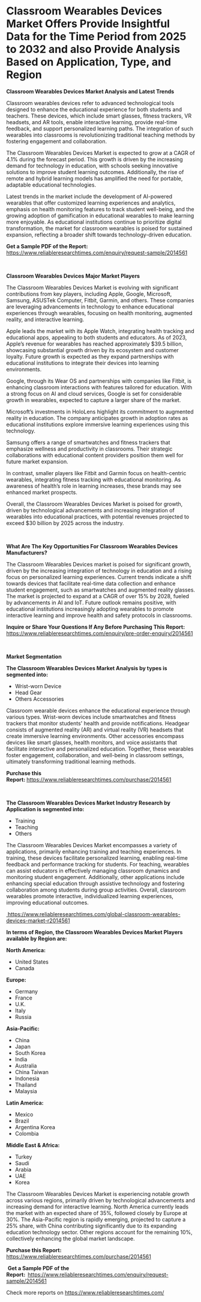 <p><h1>Classroom Wearables Devices Market Offers Provide Insightful Data for the Time Period from 2025 to 2032 and also Provide Analysis Based on Application, Type, and Region</h1></p><p><strong>Classroom Wearables Devices Market Analysis and Latest Trends</strong></p>
<p><p>Classroom wearables devices refer to advanced technological tools designed to enhance the educational experience for both students and teachers. These devices, which include smart glasses, fitness trackers, VR headsets, and AR tools, enable interactive learning, provide real-time feedback, and support personalized learning paths. The integration of such wearables into classrooms is revolutionizing traditional teaching methods by fostering engagement and collaboration.</p><p>The Classroom Wearables Devices Market is expected to grow at a CAGR of 4.1% during the forecast period. This growth is driven by the increasing demand for technology in education, with schools seeking innovative solutions to improve student learning outcomes. Additionally, the rise of remote and hybrid learning models has amplified the need for portable, adaptable educational technologies.</p><p>Latest trends in the market include the development of AI-powered wearables that offer customized learning experiences and analytics, emphasis on health monitoring features to track student well-being, and the growing adoption of gamification in educational wearables to make learning more enjoyable. As educational institutions continue to prioritize digital transformation, the market for classroom wearables is poised for sustained expansion, reflecting a broader shift towards technology-driven education.</p></p>
<p><strong>Get a Sample PDF of the Report:&nbsp;</strong> <a href="https://www.reliableresearchtimes.com/enquiry/request-sample/2014561?utm_campaign=2193&utm_medium=2&utm_source=Github&utm_content=ia&utm_term=29032025&utm_id=classroom-wearables-devices">https://www.reliableresearchtimes.com/enquiry/request-sample/2014561</a></p>
<p>&nbsp;</p>
<p><strong>Classroom Wearables Devices Major Market Players</strong></p>
<p><p>The Classroom Wearables Devices Market is evolving with significant contributions from key players, including Apple, Google, Microsoft, Samsung, ASUSTek Computer, Fitbit, Garmin, and others. These companies are leveraging advancements in technology to enhance educational experiences through wearables, focusing on health monitoring, augmented reality, and interactive learning.</p><p>Apple leads the market with its Apple Watch, integrating health tracking and educational apps, appealing to both students and educators. As of 2023, Apple’s revenue for wearables has reached approximately $39.5 billion, showcasing substantial growth driven by its ecosystem and customer loyalty. Future growth is expected as they expand partnerships with educational institutions to integrate their devices into learning environments.</p><p>Google, through its Wear OS and partnerships with companies like Fitbit, is enhancing classroom interactions with features tailored for education. With a strong focus on AI and cloud services, Google is set for considerable growth in wearables, expected to capture a larger share of the market.</p><p>Microsoft’s investments in HoloLens highlight its commitment to augmented reality in education. The company anticipates growth in adoption rates as educational institutions explore immersive learning experiences using this technology. </p><p>Samsung offers a range of smartwatches and fitness trackers that emphasize wellness and productivity in classrooms. Their strategic collaborations with educational content providers position them well for future market expansion.</p><p>In contrast, smaller players like Fitbit and Garmin focus on health-centric wearables, integrating fitness tracking with educational monitoring. As awareness of health’s role in learning increases, these brands may see enhanced market prospects.</p><p>Overall, the Classroom Wearables Devices Market is poised for growth, driven by technological advancements and increasing integration of wearables into educational practices, with potential revenues projected to exceed $30 billion by 2025 across the industry.</p></p>
<p>&nbsp;</p>
<p><strong>What Are The Key Opportunities For Classroom Wearables Devices Manufacturers?</strong></p>
<p><p>The Classroom Wearables Devices market is poised for significant growth, driven by the increasing integration of technology in education and a rising focus on personalized learning experiences. Current trends indicate a shift towards devices that facilitate real-time data collection and enhance student engagement, such as smartwatches and augmented reality glasses. The market is projected to expand at a CAGR of over 15% by 2028, fueled by advancements in AI and IoT. Future outlook remains positive, with educational institutions increasingly adopting wearables to promote interactive learning and improve health and safety protocols in classrooms.</p></p>
<p><strong>Inquire or Share Your Questions If Any Before Purchasing This Report:</strong> <a href="https://www.reliableresearchtimes.com/enquiry/pre-order-enquiry/2014561?utm_campaign=2193&utm_medium=2&utm_source=Github&utm_content=ia&utm_term=29032025&utm_id=classroom-wearables-devices">https://www.reliableresearchtimes.com/enquiry/pre-order-enquiry/2014561</a></p>
<p>&nbsp;</p>
<p><strong>Market Segmentation</strong></p>
<p><strong>The Classroom Wearables Devices Market Analysis by types is segmented into:</strong></p>
<p><ul><li>Wrist-worn Device</li><li>Head Gear</li><li>Others Accessories</li></ul></p>
<p><p>Classroom wearable devices enhance the educational experience through various types. Wrist-worn devices include smartwatches and fitness trackers that monitor students' health and provide notifications. Headgear consists of augmented reality (AR) and virtual reality (VR) headsets that create immersive learning environments. Other accessories encompass devices like smart glasses, health monitors, and voice assistants that facilitate interactive and personalized education. Together, these wearables foster engagement, collaboration, and well-being in classroom settings, ultimately transforming traditional learning methods.</p></p>
<p><strong>Purchase this Report:&nbsp;</strong><a href="https://www.reliableresearchtimes.com/purchase/2014561?utm_campaign=2193&utm_medium=2&utm_source=Github&utm_content=ia&utm_term=29032025&utm_id=classroom-wearables-devices">https://www.reliableresearchtimes.com/purchase/2014561</a></p>
<p>&nbsp;</p>
<p><strong>The Classroom Wearables Devices Market Industry Research by Application is segmented into:</strong></p>
<p><ul><li>Training</li><li>Teaching</li><li>Others</li></ul></p>
<p><p>The Classroom Wearables Devices Market encompasses a variety of applications, primarily enhancing training and teaching experiences. In training, these devices facilitate personalized learning, enabling real-time feedback and performance tracking for students. For teaching, wearables can assist educators in effectively managing classroom dynamics and monitoring student engagement. Additionally, other applications include enhancing special education through assistive technology and fostering collaboration among students during group activities. Overall, classroom wearables promote interactive, individualized learning experiences, improving educational outcomes.</p></p>
<p><a href="https://www.reliableresearchtimes.com/global-classroom-wearables-devices-market-r2014561?utm_campaign=2193&utm_medium=2&utm_source=Github&utm_content=ia&utm_term=29032025&utm_id=classroom-wearables-devices">&nbsp;https://www.reliableresearchtimes.com/global-classroom-wearables-devices-market-r2014561</a></p>
<p><strong>In terms of Region, the Classroom Wearables Devices Market Players available by Region are:</strong></p>
<p>
    <p> <strong> North America: </strong>
        <ul>
            <li>United States</li>
            <li>Canada</li>
        </ul>
        </p> 
    <p> <strong> Europe: </strong>
        <ul>
            <li>Germany</li>
            <li>France</li>
            <li>U.K.</li>
            <li>Italy</li>
            <li>Russia</li>
        </ul>
        </p> 
    <p> <strong> Asia-Pacific: </strong>
        <ul>
            <li>China</li>
            <li>Japan</li>
            <li>South Korea</li>
            <li>India</li>
            <li>Australia</li>
            <li>China Taiwan</li>
            <li>Indonesia</li>
            <li>Thailand</li>
            <li>Malaysia</li>
        </ul>
        </p> 
    <p> <strong> Latin America: </strong>
        <ul>
            <li>Mexico</li>
            <li>Brazil</li>
            <li>Argentina Korea</li>
            <li>Colombia</li>
        </ul>
        </p> 
    <p> <strong> Middle East & Africa: </strong>
        <ul>
            <li>Turkey</li>
            <li>Saudi</li>
            <li>Arabia</li>
            <li>UAE</li>
            <li>Korea</li>
        </ul>
    </p>
    </p>
<p><p>The Classroom Wearables Devices Market is experiencing notable growth across various regions, primarily driven by technological advancements and increasing demand for interactive learning. North America currently leads the market with an expected share of 35%, followed closely by Europe at 30%. The Asia-Pacific region is rapidly emerging, projected to capture a 25% share, with China contributing significantly due to its expanding education technology sector. Other regions account for the remaining 10%, collectively enhancing the global market landscape.</p></p>
<p><strong>Purchase this Report: </strong><a href="https://www.reliableresearchtimes.com/purchase/2014561?utm_campaign=2193&utm_medium=2&utm_source=Github&utm_content=ia&utm_term=29032025&utm_id=classroom-wearables-devices">https://www.reliableresearchtimes.com/purchase/2014561</a></p>
<p>&nbsp;<strong>Get a Sample PDF of the Report:&nbsp;&nbsp;</strong><a href="https://www.reliableresearchtimes.com/enquiry/request-sample/2014561?utm_campaign=2193&utm_medium=2&utm_source=Github&utm_content=ia&utm_term=29032025&utm_id=classroom-wearables-devices">https://www.reliableresearchtimes.com/enquiry/request-sample/2014561</a></p>
<p><strong></strong></p>
<p>Check more reports on <a href="https://www.reliableresearchtimes.com/?utm_campaign=2193&utm_medium=2&utm_source=Github&utm_content=ia&utm_term=29032025&utm_id=classroom-wearables-devices">https://www.reliableresearchtimes.com/</a></p>